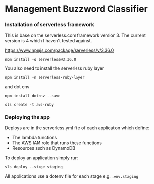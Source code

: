 # Management Buzzword Classifier



### Installation of serverless framework

This is base on the serverless.com framework version 3. The current version is 4 which I haven't tested against.

https://www.npmjs.com/package/serverless/v/3.36.0

`npm install -g serverless@3.36.0`

You also need to install the serverless ruby layer

`npm install -n serverless-ruby-layer`

and dot env 

`npm install dotenv --save`

`sls create -t aws-ruby`



### Deploying the app

Deploys are in the serverless.yml file of each application which define:

* The lambda functions
* The AWS IAM role that runs these functions
* Resources such as DynamoDB

To deploy an application simply run:

`sls deploy --stage staging` 

All applications use a dotenv file for each stage e.g. `.env.staging`
